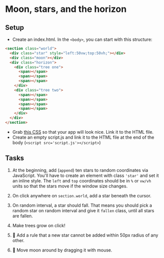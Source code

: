 # Moon, stars, and the horizon

## Setup

- Create an index.html. In the `<body>`, you can start with this structure:

```html
<section class="world">
  <div class="star" style="left:50vw;top:50vh;"></div>
  <div class="moon"></div>
  <div class="horizon">
    <div class="tree one">
      <span></span>
      <span></span>
      <span></span>
    </div>
    <div class="tree two">
      <span></span>
      <span></span>
      <span></span>
      <span></span>
    </div>
  </div>
</section>
```

- Grab [this CSS](../assets/style.css) so that your app will look nice.
  Link it to the HTML file.
- Create an empty script.js and link it to the HTML file at the end of the body
  (`<script src='script.js'></script>`)

## Tasks

1. At the beginning, add (`append`) ten stars to random coordinates via
JavaScript. You'll have to create an element with class `'star'` and set it an
inline style.
The `left` and `top` coordinates should be in `%` or `vw/vh` units so that
the stars move if the window size changes.

1. On click anywhere on `section.world`, add a star beneath the cursor.

1. On random interval, a star should fall. That means you should pick a random
star on random interval and give it `fallen` class, until all stars are fallen.

1. Make trees grow on click!

1. 💪 Add a rule that a new star cannot be added within 50px radius of any
other.

1. 💪 Move moon around by dragging it with mouse.
